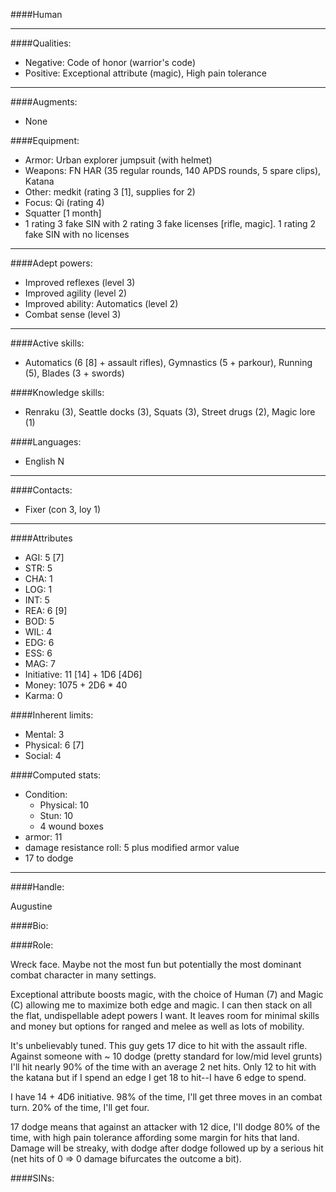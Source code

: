 ####Human
____
####Qualities:

- Negative: Code of honor (warrior's code)
- Positive: Exceptional attribute (magic), High pain tolerance

____
####Augments:

- None

####Equipment:

- Armor: Urban explorer jumpsuit (with helmet) 
- Weapons: FN HAR (35 regular rounds, 140 APDS rounds, 5 spare clips), Katana
- Other: medkit (rating 3 [1], supplies for 2)
- Focus: Qi (rating 4)
- Squatter [1 month]
- 1 rating 3 fake SIN with 2 rating 3 fake licenses [rifle, magic]. 1 rating 2 fake SIN with no licenses

____
####Adept powers: 

- Improved reflexes (level 3)
- Improved agility (level 2)
- Improved ability: Automatics (level 2)
- Combat sense (level 3)

____
####Active skills:

- Automatics (6 [8] + assault rifles), Gymnastics (5 + parkour), Running (5), Blades (3 + swords)

####Knowledge skills:

- Renraku (3), Seattle docks (3), Squats (3), Street drugs (2), Magic lore (1)

####Languages:

- English N

____
####Contacts:

- Fixer (con 3, loy 1)

____
####Attributes

- AGI: 5 [7]
- STR: 5
- CHA: 1
- LOG: 1
- INT: 5
- REA: 6 [9]
- BOD: 5
- WIL: 4
- EDG: 6
- ESS: 6
- MAG: 7
- Initiative: 11 [14] + 1D6 [4D6]
- Money: 1075 + 2D6 * 40
- Karma: 0

####Inherent limits:

- Mental: 3
- Physical: 6 [7]
- Social: 4

####Computed stats:

- Condition:
	- Physical: 10
	- Stun: 10
	- 4 wound boxes
- armor: 11
- damage resistance roll: 5 plus modified armor value
- 17 to dodge

____
####Handle:

Augustine

####Bio:



####Role:

Wreck face. Maybe not the most fun but potentially the most dominant combat character in many settings. 

Exceptional attribute boosts magic, with the choice of Human (7) and Magic (C) allowing me to maximize both edge and magic. I can then stack on all the flat, undispellable adept powers I want. It leaves room for minimal skills and money but options for ranged and melee as well as lots of mobility.

It's unbelievably tuned. This guy gets 17 dice to hit with the assault rifle. Against someone with ~ 10 dodge (pretty standard for low/mid level grunts) I'll hit nearly 90% of the time with an average 2 net hits. Only 12 to hit with the katana but if I spend an edge I get 18 to hit--I have 6 edge to spend. 

I have 14 + 4D6 initiative. 98% of the time, I'll get three moves in an combat turn. 20% of the time, I'll get four. 

17 dodge means that against an attacker with 12 dice, I'll dodge 80% of the time, with high pain tolerance affording some margin for hits that land. Damage will be streaky, with dodge after dodge followed up by a serious hit (net hits of 0 => 0 damage bifurcates the outcome a bit).



####SINs: